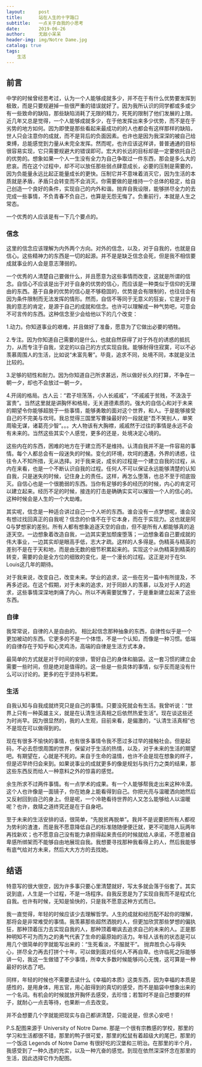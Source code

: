 ```yaml
---
layout:     post
title:      站在人生的十字路口
subtitle:   一点关于自我的小思考
date:       2019-06-26
author:     无敌小呆呆
header-img: img/Notre Dame.jpg
catalog: true
tags:
    生活
---
```


## 前言
中学的时候曾经思考过，认为一个人能够成就多少，并不在于有什么优势要发挥到极致，而是只要规避掉一些很严重的错误就好了。因为我所认识的同学都或多或少有一些致命的缺陷，那些缺陷消耗了无限的精力，死死的限制了他们发展的上限。近几年又总是觉得，一个人能够成就多少，在于他发挥出来多少优势，而不是在于劣势的地方如何。因为即使是那些看起来最成功的的人也都会有这样那样的缺陷，世人只会注意你的成就，而不是背后的负面因素。也许也是因为我深深的被自己给束缚，总能感觉到力量从未完全发挥。然而呢，也许应该这样讲，普普通通的目标很容易实现，它只需要规避大的错误即可。宏大的长远的目标却是一定要依托自己的优势的。想象如果一个人一生没有全力为自己争取过一件东西，那会是多么大的悲哀。而在这个过程中，却不可以放任那些弱点肆意成长，必要的压制是需要的，因为负能量永远比起正能量成长的更快。压制它并不意味着消灭它，因为生活的本质就是矛盾，矛盾只会转变而不会消灭。你需要做的是维持一个总体的稳定，给自己创造一个良好的条件，实现自己的内外和谐。抛弃自我设限，能够拼尽全力的去完成一些事情，不负青春不负自己，也算是无怨无悔了。负重前行，本就是人生之常态。


一个优秀的人应该是有一下几个要点的。

### 信念
这里的信念应该理解为内外两个方向。对外的信念，以及，对于自我的，也就是自信心。这些精神力的东西是一切的起源。并不是是缺乏信念会死，但是我不相信要成就事业的人会是意志薄弱的。

一个优秀的人清楚自己要做什么，并且愿意为这些事情而改变，这就是所谓的信念。自信心不应该是出于对于自身的优势的信心，而应该是一种类似于信仰的无理由的东西。基于自身的优势的信心是不够稳固的，优势是会有限制的，也往往会有因为条件限制而无法发挥的情形。然而，自信不等同于无意义的狂妄，它是对于自我的意志的肯定，是源于自己的成就和信念。也许可以理解成一种气势吧，可意会不可言传的东西。这种信念至少会给他以下的几个改变：

1.动力。你知道事业的艰难，并且做好了准备，愿意为了它做出必要的牺牲。

2.专注。因为你知道自己需要的是什么，也就自然获得了对于外在的诱惑的抵抗力，从而专注于自我，坚定的以自己的方式实现自我。能够耐得住寂寞，可以不必羡慕周围人的生活，比如说“未富先奢”。毕竟，追求不同，处境不同，本就是没法比较的。

3.足够的韧性和耐力。因为你知道自己所求甚远，所以做好长久的打算，不争在一朝一夕，却也不会放过一朝一夕。

4.开阔的格局。古人云：“君子坦荡荡，小人长戚戚”，“不戚戚于贫贱，不汲汲于富贵”。当然这里就是讲胸怀和格局，无关道德素质的。强大的自信心和对于未来的期望令你能够超脱于一些事情，能够勇敢的面对这个世界，和人。于是能够接受自己的不完美与坎坷。我总觉得三国里写曹操最好的一段就是“吾不笑别人，单笑周瑜无谋，诸葛亮少智”。。。大人物该有大胸襟，戚戚然于过往的事情是永远不会有未来的。当然这些其实个人感觉，更多的还是，处境决定心境的。



这些内在的东西，困难的地方在于建立而不是维持。认清自我并不是一件容易的事情。每个人都总会有一段迷失的时候。变化的环境，坎坷的遭遇，外界的诱惑，往往令人不知所措，无从选择。对于我来说，成长的过程是一个建立自我的过程，从内在来看，也是一个不断认识自我的过程。任何人不可以保证永远能够清楚的认知自我，只是迷失的时候，记住身上的责任。这样，再怎么堕落，也总不至于彻底毁灭。自信心也是一个很脆弱的东西。当你有足够的多的经历的时候，内心的肯定可以建立起来。经历不足的时候，接连的打击是确确实实可以摧毁一个人的信心的。这种时候会是人生的一个大劫难。

其实呢，信念是一种适合讲过自己一个人听的东西。谁会没有一点梦想呢，谁会没有想过找回真正的自我呢？信念的价值不在于它本身，而在于实现力。这也就是阿Q与梦想家的差别。所有人都有想象追逐天空的自由，但不是所有人都能够真的追逐天空。一边想象着改造自我，一边其实更加颓废堕落；一边想象着自己要成就的伟大事业，一边其实却是眼高手低，志大才疏。这样的人多得是。伪精英与精英的差别不是在于天和地，而是由无数的细节积累起来的。实现这个从伪精英到精英的转变，需要的会是全方位的细致的变化，是一个漫长的过程。这正是对于在St. Louis这几年的期待。


对于我来说，改变自己，改变未来。学业的追求，这一些在另一篇中有所提及，不再多述说。在这个假期，对于未来的追求，对于同龄人的羡慕，以及对于人的追求，这些事情深深地刺痛了内心。所以不再需要犹豫了，于是重新建立起来了这些东西。

### 自律
我常常说，自律的人是自由的。
相比起信念那种抽象的东西，自律性似乎是一个更加被动的东西。它更多的不是一个体悟，不是一个认知，而像是一种习惯。低端的自律存在于知乎和心灵鸡汤，高端的自律是生活方式本身。

最简单的方式就是对于时间的安排，管好自己的身体和脑袋。这一套习惯的建立会需要一些时间，但是绝对是值得的。这一些是一些具体的事情，似乎反而是没有什么可以讨论的。更多的在于坚持与积累。


### 生活
自我认知与自我成就终究只是自己的事情。只要没死就会有生活。我曾听说：“世界上只有一种英雄主义，就是在认清生活真相之后依然热爱生活”。现在谈这些还为时尚早。因为很显然的，我的人生观，目前来看，是偏激的，“认清生活真相”也不是现在可以做得到的。

现在有很多不愉快的事情，也有很多事情令我不愿过多过早的接触社会。但是起码，不必去怨恨周围的世界，保留对于生活的热情，以及，对于未来的生活的期望吧。有期望在，心就是不死的。来自于生命的温情，也许不会是现在想象的样子，但是迟早终归会来到。如果说事业的成就更多的像是规划与执行力之类的结果，那这些东西反而给人一种意料之外的惊喜的感觉。

余生所求不过两件事情。有一点学术的成果。有一个人能够帮我走出来这种冷漠。这个人也许像是一面镜子，你在她身上能看得到自己。你把光亮与温暖洒向她然后又反射回到自己的身上。但是呢，一个冷艳看待世界的人又怎么能够给人以温暖呢？也许，救赎之道终究还是在于自身吧。

至于未来的生活安排的话，很简单，“先脱贫再脱单”。我并不是说要把所有人都视为势利的渣渣，而是我不愿意降低自己的标准随随便便迁就，更不可能陪人玩两年再找新欢；也不愿意自己没有能力承担得起来责任的时候就给人承诺，不愿意被自卑感所绑架而不能够自由地展现自我。我想要寻找那种我看得上的人，然后我能够有底气给对方未来，然后大大方方的去找她。

## 结语
特意写的很大很空，因为许多事只要心里清楚就好，写太多就会落于俗套了。其实说到底，人生是一个过程，不是一场程序。自我反思是为了实现自我而不是程式化自我。也许有时候，无知是愉快的，只是我不愿意这种方式而已。

我一直觉得，年轻的时候应该少去理解哲学。人生的成就和经历配不起你的理解，那将会是非常难受的事情。我羡慕那些超然洒脱的人，但更加欣赏那些梦想的偏执狂，那种顶着压力去实现自我的人，那种顶着嘲讽去追求自己的未来的人。正是那种明知不可为而为之的勇气代表了生命的最原始的活力。年轻人该有的状态是可以用几个很简单的字就能写出来的：“生死看淡，不服就干”。 抛弃胜负心与得失心，拼尽全力再去打拼个十年，可以做到面对任何人不再自卑。也许临死之际能够讲一句，我这一生做错了不少事情，所幸大多数时候能够问心无愧，这可算是一种最好的状态了吧。

同样，年轻的时候也不需要去读什么《幸福的本质》这类东西，因为幸福的本质是感性的，是用身体，用五官，用心脏得到的真切的感受，而不是脑袋中想象出来的一个名词。有机会的时候就放开胸怀去感受，去珍惜；若暂时不是自己想要的样子，就耐心一点去等待，也果断一点去改变。

并不会想要几个字就能把现实与自己都讲清楚，只能说是，但求心安吧！

P.S.配图来源于 University of Notre Dame. 那是一个很有宗教感的学校，那里的学习和生活都很不错，那里的鸭子很可爱，那里的松鼠有着超级大的尾巴，那里的一个饭店 Legends of Notre Dame 有很好吃的汉堡和三明治。在那里的半个月，我感受到了一种久违的充实，以及一种亢奋的感觉。到现在依然深深怀念在那里的生活，因此选择它作为配图。
